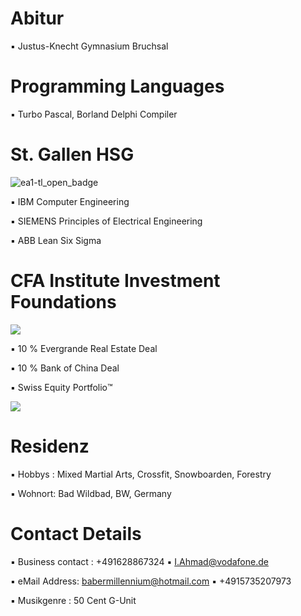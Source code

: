 # Abitur

▪︎ Justus-Knecht Gymnasium Bruchsal

# Programming Languages

▪︎ Turbo Pascal, Borland Delphi Compiler

# St. Gallen HSG 

![ea1-tl_open_badge](https://user-images.githubusercontent.com/95079463/151658291-bc2de3cf-efd4-4f38-bf4a-dde187391570.png)

▪︎ IBM Computer Engineering

▪︎ SIEMENS Principles of Electrical Engineering

▪︎ ABB Lean Six Sigma 

# CFA Institute Investment Foundations

<img src="https://user-images.githubusercontent.com/95079463/151157248-4fa7d6fe-7dc8-4cd3-a9e1-3263252d3028.png">

▪︎ 10 % Evergrande Real Estate Deal 

▪︎ 10 % Bank of China Deal

▪︎ Swiss Equity Portfolio™️ 

<img src="https://user-images.githubusercontent.com/95079463/154649347-e688fa55-0d07-4cce-bc2a-8c6e3a298fa7.png">

# Residenz 

▪︎ Hobbys : Mixed Martial Arts, Crossfit, Snowboarden, Forestry 

▪︎ Wohnort: Bad Wildbad, BW, Germany

# Contact Details 

▪︎ Business contact : +491628867324 ▪︎ I.Ahmad@vodafone.de 

▪︎ eMail Address: babermillennium@hotmail.com ▪︎ +4915735207973

▪︎ Musikgenre : 50 Cent G-Unit

